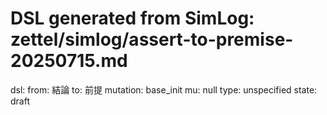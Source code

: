 # DSL generated from SimLog: zettel/simlog/assert-to-premise-20250715.md

dsl:
  from: 結論
  to: 前提
  mutation: base_init
  mu: null
  type: unspecified
  state: draft
